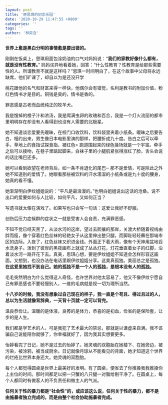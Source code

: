 ```yaml
---
layout: post
title: '房思琪的初恋乐园'
date: '2020-10-29 11:47:55 +0800'
categories: ''
tags: ''
author: '林奕含'
---
```


**世界上愈是黑白分明的事情愈是要出错的。**

刚刚在饭桌上，思琪用面包涂奶油的口气对妈妈说：“**我们的家教好像什么都有，就是没有性教育。**” 妈妈诧异地看着她，回答：“什么性教育？性教育是给那些需要性的人。所谓教育不就是这样吗？”思琪一时间明白了，在这个故事中父母将永远缺席，他们旷课了，却自以为是还没开学

桃花跟他的名气和财富来得一样快，他偶尔会有错觉，名利是教书的附加价值，粉红色情书才是目的。铜钱是臭的，情书是香的。

罪恶感是古老而血统纯正的牧羊犬。

我是馊掉的橙子汁和浓汤，我是爬满虫卵的玫瑰和百合，我是一个灯火流丽的都市里明明存在却没有人看得到也没有人需要的北极星。

她不知道谈恋爱要先暧昧，在校门口收饮料，饮料袋里夹着小纸条。暧昧之后要告白，相约出来，男生像日本电影里演的那样，把腰折成九十度。告白之后可以牵手，草地上的食指试探食指，被红色> 跑道围起来的绿色操场就是一个宇宙。牵手之后可以接吻，在巷子里踮起脚来，白袜子里的小腿肌紧张得涨红了脸，舌头会说的话比嘴巴还多。

她可以看到欲望在老师背后，如一条不肯退化的尾巴─ 那不是爱情，可是除此之外她不知道别的爱情了。她眼看那些被饮料的汗水濡湿的小纸条或是九十度的腰身，她真的看不懂。

她渐渐明白伊纹姐姐说的：“平凡是最浪漫的。”也明白姐姐说出这话的沧桑。说不出口的爱要如何与人比较，如何平凡，又如何正当？

写遗书就太像在演戏了。如果写也只会写一句话：这爱让我好不舒服。

创伤后压力症候群的症状之一就是受害人会自责，充满罪恶感。

不知不觉已经天黑了，从淡水河的这岸，望过去熙攘的那岸，关渡大桥随着视线由胖而瘦，像个穿着红色丝袜的轻艳女子从这里伸出整只腿，而脚趾轻轻蘸在那端市区的边际。入夜了，红色丝袜又织进金线。外面正下着大雨，像有个天神用盆地舀水洗身子。泼到了彼岸的黑夜画布上就成了丛丛灯花，灯花垂直着女子的红脚，沿着淡水河一路开花下去。真美，思琪心想，要是伊纹姐姐不知道会怎样形容这画面。又想到，也没办法在电话里跟伊纹姐姐分享。这美真孤独。美丽总之是孤独。**在这爱里她找不到自己。她的孤独不是一个人的孤独，是根本没有人的孤独。**

毛毛突然明白为什么觉得这人奇怪，也许世界对他太容易了，他又不像伊纹宁愿自己有罪恶感也不要轻慢别人，一维的毛病就是视一切为理所当然。

**十八岁的时候，我没有想象过自己现在的样子，我一直是个苟且、得过且过的人，总以为生活就像背辞典，一天背十页就一定可以背完。**

温良恭俭让。温暖的是体液，良莠的是体力，恭喜的是初血，俭省的是保险套，让步的是人生。

我们都是学艺术的人，可是我犯了艺术最大的禁忌，那就是以谦虚来自满。我不该骗自己说能陪你就够了，你幸福就好了，因为我其实想要更多。

怡婷看完了日记，她不是过去的怡婷了。她灵魂的双胞胎在她楼下、在她旁边，被污染，被涂鸦，被当成厨余。日记就像月球从不能看见的背面，她才知道这个世界的烂疮比世界本身还大。她灵魂的双胞胎。

每个人都觉得圆桌是世界上最美好的发明。有了圆桌，便省去了你推搡我我推搡你上主位的时间。那时间都足以把一只蟹的八只腿一对螯给剔干净了。在圆桌上，每个人都同时有做客人的不负责任和做主人的气派。

**任何关于性的暴力都是“社会性”的，或应该这么说，任何关于性的暴力，都不是由施暴者独立完成的，而是由整个社会协助施暴者完成。**
